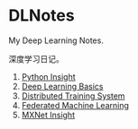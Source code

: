 # DLNotes

My Deep Learning Notes.

深度学习日记。

1. [Python Insight](./Python_Insight.pdf)
2. [Deep Learning Basics](./Deep_Learning_Basics.pdf)
3. [Distributed Training System](./Distributed_Training_System.pdf)
4. [Federated Machine Learning](./Federated_AI.pdf)
5. [MXNet Insight](./MXNet_Source_Code.pdf)
